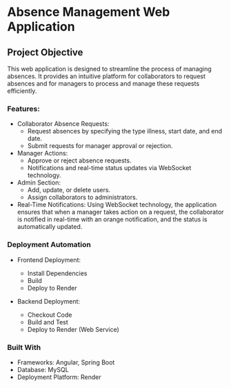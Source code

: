 # Absence Management Web Application
##  Project Objective
This web application is designed to streamline the process of managing absences. It provides an intuitive platform for collaborators to request absences and for managers  to process and manage these requests efficiently.

### Features:
* Collaborator Absence Requests:
    - Request absences by specifying the type illness, start date, and end date.
    - Submit requests for manager approval or rejection.
* Manager Actions:
   - Approve or reject absence requests.
   - Notifications and real-time status updates via WebSocket technology.
* Admin Section:
  - Add, update, or delete users.
  - Assign collaborators to administrators.
* Real-Time Notifications:
Using WebSocket technology, the application ensures that when a manager takes action on a request, the collaborator is notified in real-time with an orange notification, and the status is automatically updated.

###  Deployment Automation
* Frontend Deployment:

  - Install Dependencies
  - Build
  - Deploy to Render

* Backend Deployment:
  - Checkout Code  
  - Build and Test
  - Deploy to Render (Web Service)
###  Built With
* Frameworks:    Angular, Spring Boot
* Database:   MySQL
* Deployment Platform:  Render
